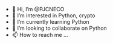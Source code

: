 - 👋 Hi, I’m @PJCNECO
- 👀 I’m interested in Python, crypto
- 🌱 I’m currently learning Python
- 💞️ I’m looking to collaborate on Python
- 📫 How to reach me ...

<!---
PJCNECO/PJCNECO is a ✨ special ✨ repository because its `README.md` (this file) appears on your GitHub profile.
You can click the Preview link to take a look at your changes.
--->
